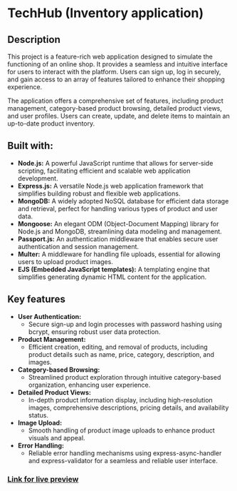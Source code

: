 <h1>TechHub (Inventory application)</h1>

<h2>Description</h2>

This project is a feature-rich web application designed to simulate the functioning of an online shop. It provides a seamless and intuitive interface for users to interact with the platform. Users can sign up, log in securely, and gain access to an array of features tailored to enhance their shopping experience.

The application offers a comprehensive set of features, including product management, category-based product browsing, detailed product views, and user profiles. Users can create, update, and delete items to maintain an up-to-date product inventory.

<h2>Built with: </h2>
<ul>
    <li><strong>Node.js:</strong> A powerful JavaScript runtime that allows for server-side scripting, facilitating efficient and scalable web application development.</li>
    <li><strong>Express.js:</strong> A versatile Node.js web application framework that simplifies building robust and flexible web applications.</li>
    <li><strong>MongoDB:</strong> A widely adopted NoSQL database for efficient data storage and retrieval, perfect for handling various types of product and user data.</li>
    <li><strong>Mongoose:</strong> An elegant ODM (Object-Document Mapping) library for Node.js and MongoDB, streamlining data modeling and management.</li>
    <li><strong>Passport.js:</strong> An authentication middleware that enables secure user authentication and session management.</li>
    <li><strong>Multer:</strong> A middleware for handling file uploads, essential for allowing users to upload product images.</li>
    <li><strong>EJS (Embedded JavaScript templates):</strong> A templating engine that simplifies generating dynamic HTML content for the application.</li>
  </ul>

<h2>Key features</h2>

<ul>
    <li><strong>User Authentication:</strong>
      <ul>
        <li>Secure sign-up and login processes with password hashing using bcrypt, ensuring robust user data protection.</li>
      </ul>
    </li>
    <li><strong>Product Management:</strong>
      <ul>
        <li>Efficient creation, editing, and removal of products, including product details such as name, price, category, description, and images.</li>
      </ul>
    </li>
    <li><strong>Category-based Browsing:</strong>
      <ul>
        <li>Streamlined product exploration through intuitive category-based organization, enhancing user experience.</li>
      </ul>
    </li>
    <li><strong>Detailed Product Views:</strong>
      <ul>
        <li>In-depth product information display, including high-resolution images, comprehensive descriptions, pricing details, and availability status.</li>
      </ul>
    </li>
    <li><strong>Image Upload:</strong>
      <ul>
        <li>Smooth handling of product image uploads to enhance product visuals and appeal.</li>
      </ul>
    </li>
    <li><strong>Error Handling:</strong>
      <ul>
        <li>Reliable error handling mechanisms using express-async-handler and express-validator for a seamless and reliable user interface.</li>
      </ul>
    </li>
  </ul>

<h3><a href='https://lingering-river-2260.fly.dev/shop'>Link for live preview</a></h3>
